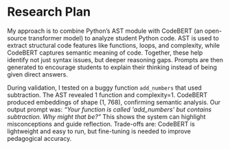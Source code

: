 # Research Plan

My approach is to combine Python’s AST module with CodeBERT (an open-source transformer model) to analyze student Python code. AST is used to extract structural code features like functions, loops, and complexity, while CodeBERT captures semantic meaning of code. Together, these help identify not just syntax issues, but deeper reasoning gaps. Prompts are then generated to encourage students to explain their thinking instead of being given direct answers.

During validation, I tested on a buggy function `add_numbers` that used subtraction. The AST revealed 1 function and complexity=1. CodeBERT produced embeddings of shape (1, 768), confirming semantic analysis. Our output prompt was: *“Your function is called 'add_numbers' but contains subtraction. Why might that be?”* This shows the system can highlight misconceptions and guide reflection. Trade-offs are: CodeBERT is lightweight and easy to run, but fine-tuning is needed to improve pedagogical accuracy.